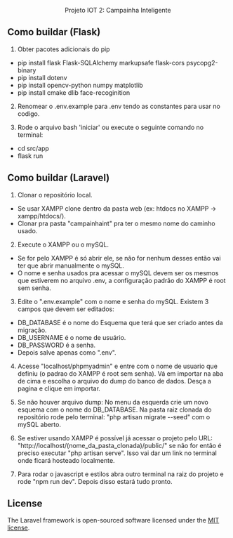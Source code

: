 <p align="center">Projeto IOT 2: Campainha Inteligente</p>

## Como buildar (Flask)
1) Obter pacotes adicionais do pip
- pip install flask Flask-SQLAlchemy markupsafe flask-cors psycopg2-binary
- pip install dotenv
- pip install opencv-python numpy matplotlib
- pip install cmake dlib face-recoginition

2) Renomear o .env.example para .env tendo as constantes para usar no codigo.

3) Rode o arquivo bash 'iniciar' ou execute o seguinte comando no terminal:
- cd src/app
- flask run


## Como buildar (Laravel)

1) Clonar o repositório local.
- Se usar XAMPP clone dentro da pasta web (ex: htdocs no XAMPP -> xampp/htdocs/).
- Clonar pra pasta "campainhaint" pra ter o mesmo nome do caminho usado.

2) Execute o XAMPP ou o mySQL.
- Se for pelo XAMPP é só abrir ele, se não for nenhum desses então vai ter que abrir manualmente o mySQL.
- O nome e senha usados pra acessar o mySQL devem ser os mesmos que estiverem no arquivo .env, a configuração padrão do XAMPP é root sem senha.

3) Edite o ".env.example" com o nome e senha do mySQL. Existem 3 campos que devem ser editados:
- DB_DATABASE é o nome do Esquema que terá que ser criado antes da migração.
- DB_USERNAME é o nome de usuário.
- DB_PASSWORD é a senha.
- Depois salve apenas como ".env".

4) Acesse "localhost/phpmyadmin" e entre com o nome de usuario que definiu (o padrao do XAMPP é root sem senha). Vá em importar na aba de cima e escolha o arquivo do dump do banco de dados. Desça a pagina e clique em importar.

5) Se não houver arquivo dump: No menu da esquerda crie um novo esquema com o nome do DB_DATABASE. Na pasta raiz clonada do repositório rode pelo terminal: "php artisan migrate --seed" com o mySQL aberto.

6) Se estiver usando XAMPP é possível já acessar o projeto pelo URL: "http://localhost/(nome_da_pasta_clonada)/public/" se não for
então é preciso executar "php artisan serve". Isso vai dar um link no terminal onde ficará hosteado localmente.

7) Para rodar o javascript e estilos abra outro terminal na raiz do projeto e rode "npm run dev". Depois disso estará tudo pronto.

## License

The Laravel framework is open-sourced software licensed under the [MIT license](https://opensource.org/licenses/MIT).
